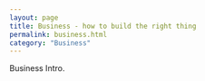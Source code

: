 ```yaml
---
layout: page
title: Business - how to build the right thing
permalink: business.html
category: "Business"
---
```


Business Intro.
